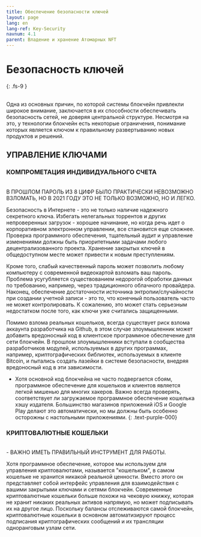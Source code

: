 ```yaml
---
title: Обеспечение безопасности ключей
layout: page
lang: en
lang-ref: Key-Security
navnum: 4.1
parent: Владение и хранение Атомарных NFT
---
```


# Безопасность ключей

{: .fs-9 }

<br>
Одна из основных причин, по которой системы блокчейн привлекли широкое внимание, заключается в их способности обеспечивать безопасность сетей, не доверяя центральной структуре. Несмотря на это, у технологии блокчейн есть некоторые ограничения, понимание которых является ключом к правильному развертыванию новых продуктов и решений.

## УПРАВЛЕНИЕ КЛЮЧАМИ

### КОМПРОМЕТАЦИЯ ИНДИВИДУАЛЬНОГО СЧЕТА

<br>
В ПРОШЛОМ ПАРОЛЬ ИЗ 8 ЦИФР БЫЛО ПРАКТИЧЕСКИ НЕВОЗМОЖНО ВЗЛОМАТЬ, НО В 2021 ГОДУ ЭТО НЕ ТОЛЬКО ВОЗМОЖНО, НО И ЛЕГКО.

Безопасность в Интернете - это не только наличие надежного секретного ключа. Избегать нелегальных торрентов и других непроверенных загрузок - хорошее начинание, но когда речь идет о корпоративном электронном управлении, все становится еще сложнее. Проверка программного обеспечения, тщательный аудит и управление изменениями должны быть приоритетными задачами любого децентрализованного проекта. Хранение закрытых ключей в общедоступном месте может привести к новым преступлениям.

Кроме того, слабый качественный пароль может позволить любому компьютеру с современной видеокартой взломать ваш пароль. Проблема усугубляется существованием недорогой обработки данных по требованию, например, через традиционного облачного провайдера. Наконец, обеспечение достаточности источника энтропии/случайности при создании учетной записи - это то, что конечный пользователь часто не может контролировать. К сожалению, это может стать серьезным недостатком после того, как ключи уже считались защищенными.

Помимо взлома реальных кошельков, всегда существует риск взлома аккаунта разработчика на Github, в этом случае злоумышленник может добавить вредоносный код в клиентское программное обеспечение для сети блокчейн. В прошлом злоумышленники вступали в сообщества разработчиков модулей, используемых в других программах, например, криптографических библиотек, используемых в клиенте Bitcoin, и пытались создать лазейки в системе безопасности, внедряя вредоносный код в эти зависимости.

- Хотя основной код блокчейна не часто подвергается сбоям, программное обеспечение для кошельков и клиентов является легкой мишенью для многих хакеров. Важно всегда проверять, соответствует ли загружаемое программное обеспечение кошелька хэшу издателя. Большинство магазинов приложений iOS и Google Play делают это автоматически, но мы должны быть особенно осторожны с настольными приложениями.
  {: .text-purple-000}

### КРИПТОВАЛЮТНЫЕ КОШЕЛЬКИ

<br>
- ВАЖНО ИМЕТЬ ПРАВИЛЬНЫЙ ИНСТРУМЕНТ ДЛЯ РАБОТЫ.

Хотя программное обеспечение, которое мы используем для управления криптовалютами, называется "кошельком", в самом кошельке не хранится никакой реальной ценности. Вместо этого он представляет собой интерфейс управления для взаимодействия с вашими закрытыми ключами и сетями блокчейн. Современные криптовалютные кошельки больше похожи на чековую книжку, которая не хранит никаких реальных активов напрямую, но может подписывать их на другое лицо. Поскольку балансы отслеживаются самой блокчейн, криптовалютные кошельки в основном автоматизируют процесс подписания криптографических сообщений и их трансляции одноранговым узлам сети.
